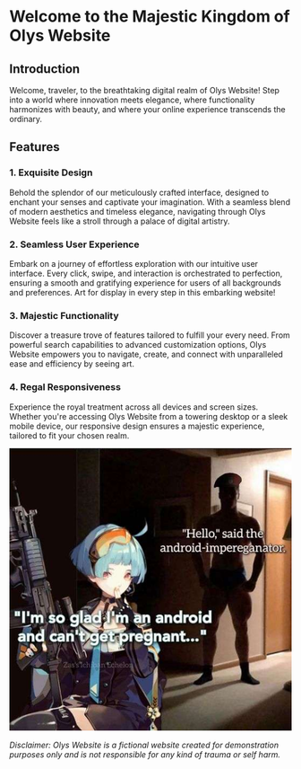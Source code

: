 # Welcome to the Majestic Kingdom of Olys Website

## Introduction
Welcome, traveler, to the breathtaking digital realm of Olys Website! Step into a world where innovation meets elegance, where functionality harmonizes with beauty, and where your online experience transcends the ordinary. 

## Features
### 1. Exquisite Design
Behold the splendor of our meticulously crafted interface, designed to enchant your senses and captivate your imagination. With a seamless blend of modern aesthetics and timeless elegance, navigating through Olys Website feels like a stroll through a palace of digital artistry.

### 2. Seamless User Experience
Embark on a journey of effortless exploration with our intuitive user interface. Every click, swipe, and interaction is orchestrated to perfection, ensuring a smooth and gratifying experience for users of all backgrounds and preferences. Art for display in every step in this embarking website!

### 3. Majestic Functionality
Discover a treasure trove of features tailored to fulfill your every need. From powerful search capabilities to advanced customization options, Olys Website empowers you to navigate, create, and connect with unparalleled ease and efficiency by seeing art.

### 4. Regal Responsiveness
Experience the royal treatment across all devices and screen sizes. Whether you're accessing Olys Website from a towering desktop or a sleek mobile device, our responsive design ensures a majestic experience, tailored to fit your chosen realm.

![pic](https://github.com/Gramte/Wspr1-oliwier/blob/master/Pictures/image2.png)

*Disclaimer: Olys Website is a fictional website created for demonstration purposes only and is not responsible for any kind of trauma or self harm.*
